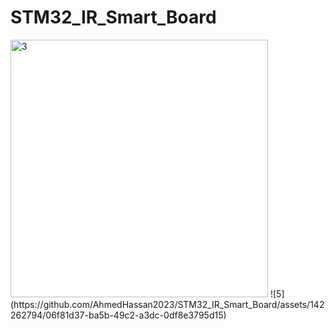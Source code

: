 # STM32_IR_Smart_Board
<img width="412" alt="3" src="https://github.com/AhmedHassan2023/STM32_IR_Smart_Board/assets/142262794/8695784c-9b46-44bc-aa84-5be4d37654a3">
![5](https://github.com/AhmedHassan2023/STM32_IR_Smart_Board/assets/142262794/06f81d37-ba5b-49c2-a3dc-0df8e3795d15)

